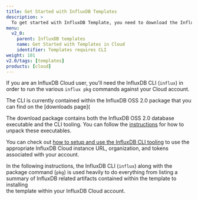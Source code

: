 ```yaml
---
title: Get Started with InfluxDB Templates
description: >
  To get started with InfluxDB Template, you need to download the InfluxDB CLI.
menu:
  v2_0:
    parent: InfluxDB templates
    name: Get Started with Templates in Cloud
    identifier: Templates requires CLI
weight: 101
v2.0/tags: [templates]
products: [cloud]
---
```


If you are an InfluxDB Cloud user, you'll need the InfluxDB CLI (`influx`) in order to run the 
various `influx pkg` commands against your Cloud account. 

The CLI is currently contained within the InfluxDB OSS 2.0 package that you can find on the [downloads page](

The download package contains both the InfluxDB OSS 2.0 database executable and the CLI tooling. You can follow the
[instructions](get-started/#start-with-influxdb-oss) for how to unpack these executables.  

You can check out [how to setup and use the InfluxDB CLI tooling](/reference/cli/influx/) to use the appropriate 
InfluxDB Cloud instance URL, organization, and tokens associated with your account.

In the following instructions, the InfluxDB CLI (`influx`) along with the package command (`pkg`) is used heavily to do
everything from listing a summary of InfluxDB related artifacts contained within the template to installing  
the template within your InfluxDB Cloud account.

